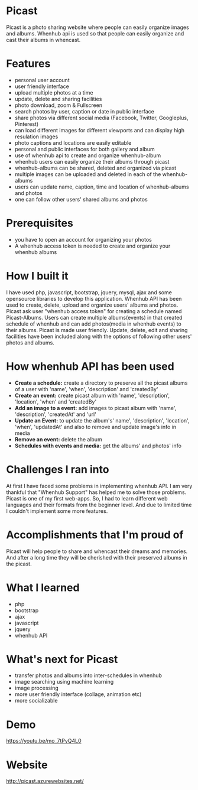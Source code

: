 # Picast
Picast is a photo sharing website where people can easily organize images and albums. Whenhub api is used so that people can easily organize and cast their albums in whencast.
# Features
<ul >
        <li >personal user account</li>
        <li >user friendly interface</li>
        <li>upload multiple photos at a time</li>
        <li >update, delete and sharing facilities</li>
        <li>photo download, zoom & Fullscreen</li>
        <li >search photos by user, caption or date in public interface</li>
        <li >share photos via different social media (Facebook, Twitter, Googleplus, Pinterest) </li>
        <li >can load different images for different viewports and can display high resulation images</li>
        <li >photo captions and locations are easily editable </li>
        <li >personal and public interfaces for both gallery and album</li>
        <li >use of whenhub api to create and organize whenhub-album</li>
        <li >whenhub users can easily organize their albums through picast</li>
        <li >whenhub-albums can be shared, deleted and organized via picast</li>
        <li >multiple images can be uploaded and deleted in each of the whenhub-albums</li>
        <li >users can update name, caption, time and location of whenhub-albums and photos</li>
        <li >one can follow other users' shared albums and photos</li></ul>
        
# Prerequisites
<ul class="list-group">
        <li class="list-group-item">you have to open an account for organizing your photos</li>
        <li class="list-group-item">A whenhub access token is needed to create and organize your whenhub albums </li> </ul>
    
# How I built it
I have used php, javascript, bootstrap, jquery, mysql, ajax and some opensource libraries to develop this application. Whenhub API has been used to create, delete, upload and organize users' albums and photos. Picast ask user "whenhub access token" for creating a schedule named Picast-Albums.  Users can create multiple albums(events) in that created schedule of whenhub and can add photos(media in whenhub events)  to their albums. Picast is made user friendly. Update, delete, edit and sharing facilities have been included along with the options of following other users' photos and albums.

# How whenhub API has been used
<ul>
<li><strong>Create a schedule:</strong> create a directory to preserve all the picast albums of a user with 'name', 'when', 'description' and 'createdBy'</li>
<li><strong>Create an event:</strong> create picast album with 'name', 'description', 'location', 'when' and 'createdBy' </li>
<li><strong>Add an image to a event:</strong> add images to picast album with 'name', 'description', 'createdAt' and 'url' </li>
<li><strong>Update an Event:</strong> to update the album's' name', 'description', 'location', 'when', 'updatedAt' and also to remove and update image's info in media </li>
<li><strong>Remove an event:</strong> delete the album</li>
<li><strong>Schedules with events and media:</strong>  get the albums' and photos' info </li></ul>   

# Challenges I ran into
At first I have faced some problems in implementing whenhub API. I am very thankful that "Whenhub Support"  has helped me to solve those problems. Picast is one of my first web-apps. So, I had to learn different web languages and their formats from the beginner level. And due to limited time I couldn't implement some more features.

# Accomplishments that I'm proud of
Picast will help people to share and whencast their dreams and memories. And after a long time they will be cherished with their preserved albums in the picast.

# What I learned
<ul >
        <li >php</li>
        <li >bootstrap</li>
        <li>ajax</li>
        <li >javascript</li>
 <li >jquery</li>
 <li >whenhub API</li></ul>

# What's next for Picast
<ul>
<li> transfer photos and albums into inter-schedules in whenhub</li>
<li>image searching using machine learning</li>
<li>image processing </li>
<li>more user friendly interface (collage, animation etc)</li>
<li>more socializable</li></ul>

# Demo 
https://youtu.be/mo_7tPvQ4L0
# Website
http://picast.azurewebsites.net/
